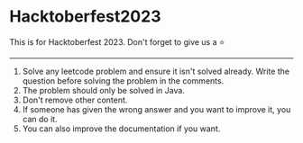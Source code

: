 # Hacktoberfest2023
This is for Hacktoberfest 2023. Don't forget to give us a ⭐
***
1. Solve any leetcode problem and ensure it isn't solved already. Write the question before solving the problem in the comments.
2. The problem should only be solved in Java.
3. Don't remove other content.
4. If someone has given the wrong answer and you want to improve it, you can do it.
5. You can also improve the documentation if you want.
